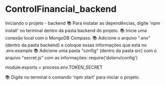 # ControlFinancial_backend

 Iniciando o projeto - backend
📚 Para instalar as dependências, digite 'npm install' no terminal dentro da pasta backend do projeto.
📚 Inicie uma conexão local com o MongoDB Compass.
📚 Adicione o arquivo ".env" (dentro da pasta backend) e coloque essas informações que está no .env.example
📚 Adicione uma pasta "config" (dentro da pasta src) com o arquivo "secret.js" com as informações:
require('dotenv/config')

module.exports = process.env.TOKEN_SECRET

📚 Digite no terminal o comando 'npm start' para iniciar o projeto.
